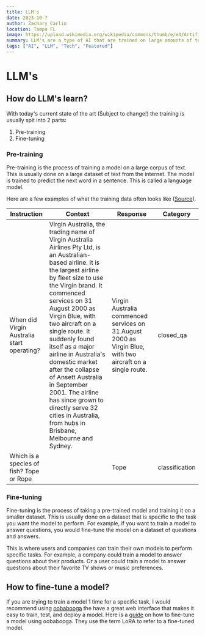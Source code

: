 ```yaml
---
title: LLM's
date: 2023-10-7
author: Zachary Carlin
location: Tampa FL
image: https://upload.wikimedia.org/wikipedia/commons/thumb/e/e4/Artificial_neural_network.svg/440px-Artificial_neural_network.svg.png
summary: LLM's are a type of AI that are trained on large amounts of text. They are able to generate outputs that are similar to the training data. This allows them to be used for a variety of tasks such as question answering, summarization, and translation.
tags: ["AI", "LLM", "Tech", "Featured"]
---
```


# LLM's 

## How do LLM's learn?
With today's current state of the art (Subject to change!) the training is usually spit into 2 parts:
1. Pre-training
2. Fine-tuning

### Pre-training
Pre-training is the process of training a model on a large corpus of text. This is usually done on a large dataset of text from the internet. The model is trained to predict the next word in a sentence. This is called a language model.

Here are a few examples of what the training data often looks like ([Source](https://huggingface.co/datasets/databricks/databricks-dolly-15k/viewer/default/train?row=0)). 

| Instruction | Context | Response | Category |
| ----------- | ------- | -------- | -------- |
| When did Virgin Australia start operating? | Virgin Australia, the trading name of Virgin Australia Airlines Pty Ltd, is an Australian-based airline. It is the largest airline by fleet size to use the Virgin brand. It commenced services on 31 August 2000 as Virgin Blue, with two aircraft on a single route. It suddenly found itself as a major airline in Australia's domestic market after the collapse of Ansett Australia in September 2001. The airline has since grown to directly serve 32 cities in Australia, from hubs in Brisbane, Melbourne and Sydney. | Virgin Australia commenced services on 31 August 2000 as Virgin Blue, with two aircraft on a single route. | closed_qa |
| Which is a species of fish? Tope or Rope | | Tope | classification |

### Fine-tuning
Fine-tuning is the process of taking a pre-trained model and training it on a smaller dataset. This is usually done on a dataset that is specific to the task you want the model to perform. For example, if you want to train a model to answer questions, you would fine-tune the model on a dataset of questions and answers.

This is where users and companies can train their own models to perform specific tasks. For example, a company could train a model to answer questions about their products. Or a user could train a model to answer questions about their favorite TV shows or music preferences.

## How to fine-tune a model?

If you are trying to train a model 1 time for a specific task, I would recommend using [oobabooga](https://github.com/oobabooga/text-generation-webui) the have a great web interface that makes it easy to train, test, and deploy a model. Here is a [guide](https://github.com/oobabooga/text-generation-webui/blob/main/docs/Training-LoRAs.md) on how to fine-tune a model using oobabooga. They use the term LoRA to refer to a fine-tuned model.